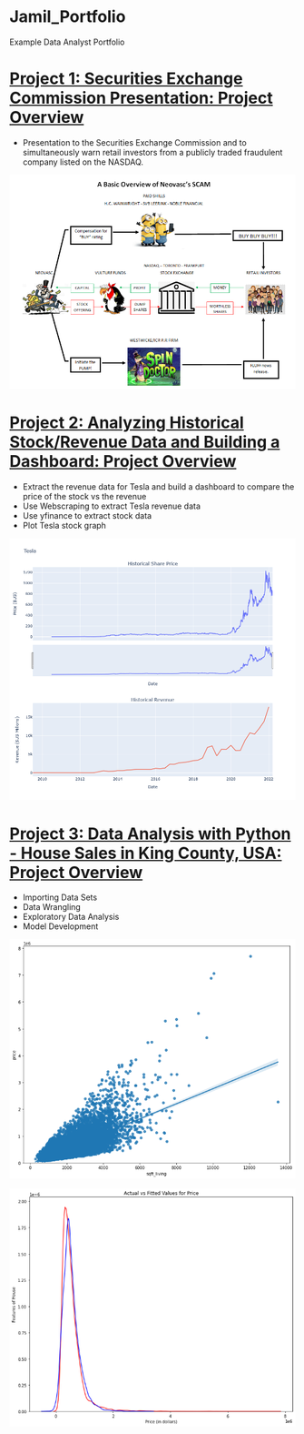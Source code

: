 # Jamil_Portfolio
Example Data Analyst Portfolio
  
# [Project 1: Securities Exchange Commission Presentation: Project Overview](https://github.com/jmena1984/Data-Analyst-Projects/blob/main/SEC%20Presentation.pdf)
* Presentation to the Securities Exchange Commission and to simultaneously warn retail investors from a publicly traded fraudulent company listed on the NASDAQ.

![](https://github.com/jmena1984/Jamil_Portfolio/blob/main/images/NEOVASC%20Scam%20graphic.png)


# [Project 2: Analyzing Historical Stock/Revenue Data and Building a Dashboard: Project Overview](https://github.com/jmena1984/Data-Analyst-Projects/blob/main/Extracting%20and%20Visualizing%20Stock%20Data.ipynb)
* Extract the revenue data for Tesla and build a dashboard to compare the price of the stock vs the revenue
* Use Webscraping to extract Tesla revenue data
* Use yfinance to extract stock data
* Plot Tesla stock graph

![](/images/newplot.png)


# [Project 3: Data Analysis with Python - House Sales in King County, USA: Project Overview](https://github.com/jmena1984/Data-Analyst-Projects/blob/main/Data%20Analysis%20with%20Python%20(Data%20Wrangling%20-%20Model%20Development).ipynb)
* Importing Data Sets
* Data Wrangling
* Exploratory Data Analysis
* Model Development

![](/images/regplot2.png)

![](/images/distribution%20plot.png)
